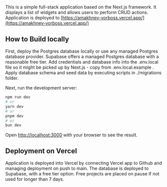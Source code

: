 ## 
This is a simple full-stack application based on the Next.js framework. It displays a list of widgets and allows users to perform CRUD actions. Application is deployed to [https://amakhnev-vorboss.vercel.app/](https://amakhnev-vorboss.vercel.app/)

## How to Build locally

First, deploy the Postgres database locally or use any managed Postgres database provider. Supabase offers a managed Postgres database with a reasonable free tier. Add credentials and database info into the .env.local file so it might be picked up by Next.js - copy from .env.local.example . Apply database schema and seed data by executing scripts in ./migrations folder. 

Next, run the development server:

```bash
npm run dev
# or
yarn dev
# or
pnpm dev
# or
bun dev
```

Open [http://localhost:3000](http://localhost:3000) with your browser to see the result.

## Deployment on Vercel
Application is deployed into Vercel by connecting Vercel app to Github and managing deployment on push to main. The database is deployed to Supabase, with a free tier option. Free projects are placed on pause if not used for longer than 7 days. 



